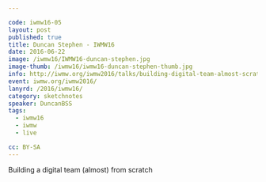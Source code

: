 ```yaml
---

code: iwmw16-05
layout: post
published: true
title: Duncan Stephen - IWMW16
date: 2016-06-22
image: /iwmw16/IWMW16-duncan-stephen.jpg
image-thumb: /iwmw16/iwmw16-duncan-stephen-thumb.jpg
info: http://iwmw.org/iwmw2016/talks/building-digital-team-almost-scratch/
event: iwmw.org/iwmw2016/
lanyrd: /2016/iwmw16/
category: sketchnotes
speaker: DuncanBSS
tags:
  - iwmw16
  - iwmw
  - live

cc: BY-SA
---
```


Building a digital team (almost) from scratch

